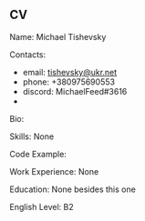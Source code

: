 
## CV ##
Name: Michael Tishevsky

Contacts:
+ email: tishevsky@ukr.net
+ phone: +380975690553
+ discord: MichaelFeed#3616
+ 

Bio: 

Skills: None

Code Example:

Work Experience: None

Education: None besides this one

English Level: B2
